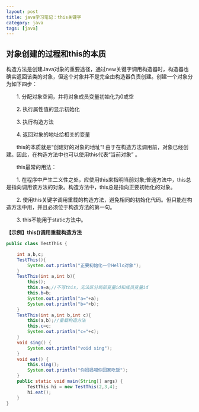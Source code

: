```yaml
---
layout: post
title: java学习笔记：this关键字
category: java
tags: [java]
---
```


## 对象创建的过程和this的本质

构造方法是创建Java对象的重要途径，通过new关键字调用构造器时，构造器也确实返回该类的对象，但这个对象并不是完全由构造器负责创建。创建一个对象分为如下四步：

　　1. 分配对象空间，并将对象成员变量初始化为0或空

　　2. 执行属性值的显示初始化

　　3. 执行构造方法

　　4. 返回对象的地址给相关的变量

　　this的本质就是“创建好的对象的地址”! 由于在构造方法调用前，对象已经创建。因此，在构造方法中也可以使用this代表“当前对象” 。

　　this最常的用法：

　　1.  在程序中产生二义性之处，应使用this来指明当前对象;普通方法中，this总是指向调用该方法的对象。构造方法中，this总是指向正要初始化的对象。

　　2. 使用this关键字调用重载的构造方法，避免相同的初始化代码。但只能在构造方法中用，并且必须位于构造方法的第一句。

　　3. this不能用于static方法中。

**【示例】this()调用重载构造方法**

```java
public class TestThis {

    int a,b,c;
    TestThis(){
        System.out.println("正要初始化一个Hello对象");
    }
    TestThis(int a,int b){
        this();
        this.a=a;//不写this，无法区分局部变量id和成员变量id
        this.b=b;
        System.out.println("a="+a);
        System.out.println("b="+b);
    }
    TestThis(int a,int b,int c){
        this(a,b);//重载构造方法
        this.c=c;
        System.out.println("c="+c);
    }
    void sing() {
        System.out.println("void sing");
    }
    void eat() {
        this.sing();
        System.out.println("你妈妈喊你回家吃饭");
    }
    public static void main(String[] args) {
        TestThis hi = new TestThis(2,3,4);
        hi.eat();
    }
}
```
